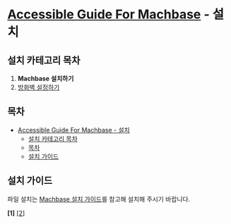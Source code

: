 # [Accessible Guide For Machbase](../README.md) - 설치

## 설치 카테고리 목차

1. **Machbase 설치하기**
2. [방화벽 설정하기](./configure_firewall.md)

## 목차

- [Accessible Guide For Machbase - 설치](#accessible-guide-for-machbase---설치)
  - [설치 카테고리 목차](#설치-카테고리-목차)
  - [목차](#목차)
  - [설치 가이드](#설치-가이드)

## 설치 가이드

파일 설치는 [Machbase 설치 가이드](https://machbase.atlassian.net/wiki/spaces/M7M/pages/417759493)를 참고해 설치해 주시기 바랍니다.

**\[1\]** [[2]](./configure_firewall.md)
